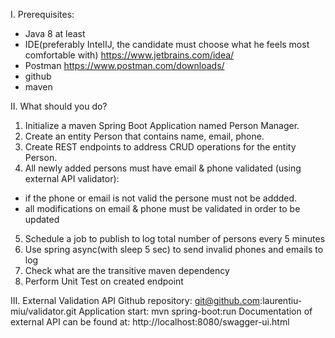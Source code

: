 I. Prerequisites:
- Java 8 at least
- IDE(preferably IntelIJ, the candidate must choose what he feels most comfortable with) https://www.jetbrains.com/idea/
- Postman https://www.postman.com/downloads/
- github
- maven

II. What should you do?
1. Initialize a maven Spring Boot Application named Person Manager.
2. Create an entity Person that contains name, email, phone.
3. Create REST endpoints to address CRUD operations for the entity Person.
4. All newly added persons must have email & phone validated (using external API validator):
- if the phone or email is not valid the persone must not be addded.
- all modifications on email & phone must be validated in order to be updated
5. Schedule a job to publish to log total number of persons every 5 minutes
6. Use spring async(with sleep 5 sec) to send invalid phones and emails to log
7. Check what are the transitive maven dependency
8. Perform Unit Test on created endpoint


III. External Validation API
Github repository: git@github.com:laurentiu-miu/validator.git
Application start: mvn spring-boot:run
Documentation of external API can be found at: http://localhost:8080/swagger-ui.html